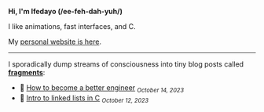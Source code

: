 **Hi, I'm  Ifedayo (/ee-feh-dah-yuh/)**

I like animations, fast interfaces, and C.

My [personal website is here](https://ifedayo.tech).

---

I sporadically dump streams of consciousness into tiny blog posts called [**fragments**](https://ifedayo.tech/blog):

* 🍂 [How to become a better engineer](https://ifedayo.tech/blog/how-to-be-a-better-software-developer) <sub><em>October 14, 2023</em></sub>
* 🍂 [Intro to linked lists in C](https://ifedayo.tech/blog/introduction-to-linked-lists-in-c) <sub><em>October 12, 2023</em></sub>

<!--
<img alt="I'll get you next time." src="https://github.com/Adeniyii/Adeniyii/blob/nice/chill.gif?raw=true" width="100%">
-->
